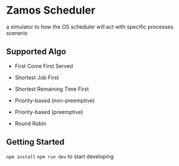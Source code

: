 # Zamos Scheduler

a simulator to how the OS scheduler will act with specific processes scenerio 

## Supported Algo

- First Come First Served
	
- Shortest Job First
	
- Shortest Remaining Time First
	
- Priority-based (non-preemptive)
	
- Priority-based (preemptive)
	
- Round Robin

## Getting Started
`npm install`
`npm run dev`
to start developing
